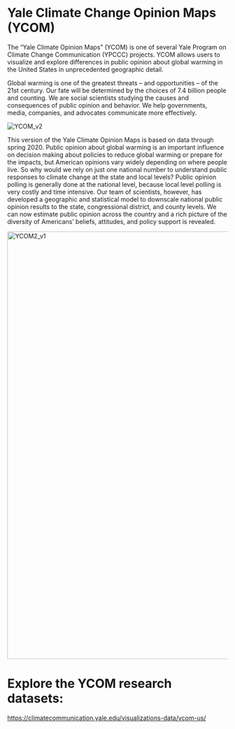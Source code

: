 # Yale Climate Change Opinion Maps (YCOM)


The “Yale Climate Opinion Maps” (YCOM) is one of several Yale Program on Climate Change Communication (YPCCC) projects. YCOM allows users to visualize and explore differences in public opinion about global warming in the United States in unprecedented geographic detail.

Global warming is one of the greatest threats – and opportunities – of the 21st century. Our fate will be determined by the choices of 7.4 billion people and counting. We are social scientists studying the causes and consequences of public opinion and behavior. We help governments, media, companies, and advocates communicate more effectively. 


![YCOM_v2](https://user-images.githubusercontent.com/50230767/154764973-ff6bd03a-a6c7-4229-90e3-886a30fc370a.PNG)


This version of the Yale Climate Opinion Maps is based on data through spring 2020. Public opinion about global warming is an important influence on decision making about policies to reduce global warming or prepare for the impacts, but American opinions vary widely depending on where people live. So why would we rely on just one national number to understand public responses to climate change at the state and local levels? Public opinion polling is generally done at the national level, because local level polling is very costly and time intensive. Our team of scientists, however, has developed a geographic and statistical model to downscale national public opinion results to the state, congressional district, and county levels. We can now estimate public opinion across the country and a rich picture of the diversity of Americans’ beliefs, attitudes, and policy support is revealed.


<img width="978" alt="YCOM2_v1" src="https://user-images.githubusercontent.com/50230767/154765012-d98ccff5-9762-4042-9c58-214cca2a3213.png">



# Explore the YCOM research datasets:
https://climatecommunication.yale.edu/visualizations-data/ycom-us/

